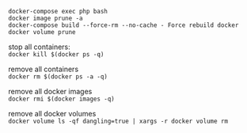 ```
docker-compose exec php bash
docker image prune -a
docker-compose build --force-rm --no-cache - Force rebuild docker
docker volume prune
```

stop all containers:  
```docker kill $(docker ps -q)```

remove all containers  
```docker rm $(docker ps -a -q)```

remove all docker images  
```docker rmi $(docker images -q)```

remove all docker volumes  
```docker volume ls -qf dangling=true | xargs -r docker volume rm```
